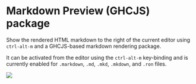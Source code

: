 # Markdown Preview (GHCJS) package

Show the rendered HTML markdown to the right of the current editor using
`ctrl-alt-m` and a GHCJS-based markdown rendering package.

It can be activated from the editor using the `ctrl-alt-m` key-binding and is
currently enabled for `.markdown`, `.md`, `.mkd`, `.mkdown`, and `.ron` files.

![](https://f.cloud.github.com/assets/671378/2265253/5b1c2ae8-9e7e-11e3-9d93-3fa7caae4710.png)
